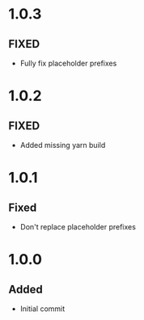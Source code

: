 # 1.0.3
## FIXED
* Fully fix placeholder prefixes

# 1.0.2
## FIXED
* Added missing yarn build

# 1.0.1
## Fixed
* Don't replace placeholder prefixes

# 1.0.0
## Added
* Initial commit
